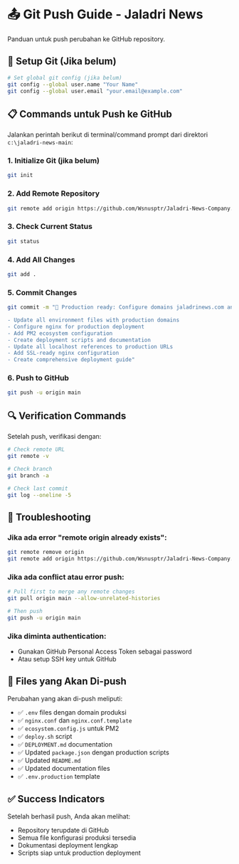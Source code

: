 # 📤 Git Push Guide - Jaladri News

Panduan untuk push perubahan ke GitHub repository.

## 🔧 Setup Git (Jika belum)

```bash
# Set global git config (jika belum)
git config --global user.name "Your Name"
git config --global user.email "your.email@example.com"
```

## 📋 Commands untuk Push ke GitHub

Jalankan perintah berikut di terminal/command prompt dari direktori `c:\jaladri-news-main`:

### 1. Initialize Git (jika belum)
```bash
git init
```

### 2. Add Remote Repository
```bash
git remote add origin https://github.com/Wsnusptr/Jaladri-News-Company.git
```

### 3. Check Current Status
```bash
git status
```

### 4. Add All Changes
```bash
git add .
```

### 5. Commit Changes
```bash
git commit -m "🚀 Production ready: Configure domains jaladrinews.com and cms-jaladri.com

- Update all environment files with production domains
- Configure nginx for production deployment
- Add PM2 ecosystem configuration
- Create deployment scripts and documentation
- Update all localhost references to production URLs
- Add SSL-ready nginx configuration
- Create comprehensive deployment guide"
```

### 6. Push to GitHub
```bash
git push -u origin main
```

## 🔍 Verification Commands

Setelah push, verifikasi dengan:

```bash
# Check remote URL
git remote -v

# Check branch
git branch -a

# Check last commit
git log --oneline -5
```

## 🚨 Troubleshooting

### Jika ada error "remote origin already exists":
```bash
git remote remove origin
git remote add origin https://github.com/Wsnusptr/Jaladri-News-Company.git
```

### Jika ada conflict atau error push:
```bash
# Pull first to merge any remote changes
git pull origin main --allow-unrelated-histories

# Then push
git push -u origin main
```

### Jika diminta authentication:
- Gunakan GitHub Personal Access Token sebagai password
- Atau setup SSH key untuk GitHub

## 📁 Files yang Akan Di-push

Perubahan yang akan di-push meliputi:
- ✅ `.env` files dengan domain produksi
- ✅ `nginx.conf` dan `nginx.conf.template` 
- ✅ `ecosystem.config.js` untuk PM2
- ✅ `deploy.sh` script
- ✅ `DEPLOYMENT.md` documentation
- ✅ Updated `package.json` dengan production scripts
- ✅ Updated `README.md`
- ✅ Updated documentation files
- ✅ `.env.production` template

## ✅ Success Indicators

Setelah berhasil push, Anda akan melihat:
- Repository terupdate di GitHub
- Semua file konfigurasi produksi tersedia
- Dokumentasi deployment lengkap
- Scripts siap untuk production deployment